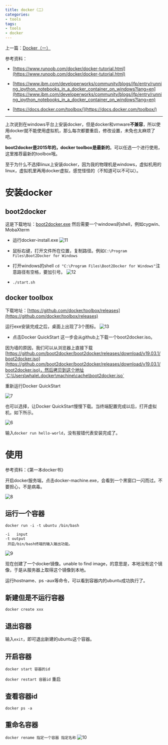 ```yaml
---
title: docker（二）
categories:
- tools
tags:
- tools
- docker
---
```


上一篇：[Docker（一）](https://whale3070.github.io/tools/2019/08/05/05-x/)

参考资料：
- [https://www.runoob.com/docker/docker-tutorial.html](https://www.runoob.com/docker/docker-tutorial.html)

- [https://www.ibm.com/developerworks/community/blogs/jfp/entry/running_ipython_notebooks_in_a_docker_container_on_windows?lang=en](https://www.ibm.com/developerworks/community/blogs/jfp/entry/running_ipython_notebooks_in_a_docker_container_on_windows?lang=en)

- [https://docs.docker.com/toolbox/](https://docs.docker.com/toolbox/)

---

上次说到在windows平台上安装docker，但是docker和vmware**不兼容**，所以使用docker就不能使用虚拟机，那么每次都要重启，修改设置，未免也太麻烦了吧。

**boot2docker是2015年的，docker toolbox是最新的**。可以任选一个进行使用，这里推荐最新的toolbox哦。

至于为什么不选择linux上安装docker，因为我的物理机是windows，虚拟机用的linux，虚拟机里再用docker虚拟，感觉怪怪的（不知道可以不可以）。

# 安装docker
## boot2docker

这是下载地址：[boot2docker.exe]([https://github.com/boot2docker/windows-installer/releases/tag/v1.8.0](https://github.com/boot2docker/windows-installer/releases/tag/v1.8.0))
然后需要一个windows的shell，例如cygwin、MobaXterm

- 运行docker-install.exe
![11](https://raw.githubusercontent.com/Whale3070/Whale3070.github.io/master/images/08-15-04/11.PNG)

- 鼠标右键，打开文件所在位置，复制路径。例如`C:\Program Files\Boot2Docker for Windows`

- 打开windows的shell
`cd "C:\Program Files\Boot2Docker for Windows"`注意路径有空格，要加引号。
![12](https://raw.githubusercontent.com/Whale3070/Whale3070.github.io/master/images/08-15-04/12.PNG)

- `./start.sh`

## docker toolbox

下载地址：[https://github.com/docker/toolbox/releases](https://github.com/docker/toolbox/releases)

运行exe安装完成之后，桌面上出现了3个图标。
![13](https://raw.githubusercontent.com/Whale3070/Whale3070.github.io/master/images/08-15-04/13.PNG)

- 点击Docker QuickStart
这一步会从github上下载一个boot2docker.iso。

因为墙的原因，我们可以从浏览器上直接下载[https://github.com/boot2docker/boot2docker/releases/download/v19.03.1/boot2docker.iso](https://github.com/boot2docker/boot2docker/releases/download/v19.03.1/boot2docker.iso)，然后拷贝到这个地址`C:\Users\whale\.docker\machine\cache\boot2docker.iso`

重新运行Docker QuickStart

![7](https://raw.githubusercontent.com/Whale3070/Whale3070.github.io/master/images/08-15-04/7.PNG)

也可以选择，让Docker QuickStart慢慢下载。当终端配置完成以后，打开虚拟机，如下所示。

![6](https://raw.githubusercontent.com/Whale3070/Whale3070.github.io/master/images/08-15-04/6.PNG)

输入`docker run hello-world`，没有报错代表安装完成了。

# 使用
参考资料：《第一本docker书》

开启docker服务端，点击docker-machine.exe，会看到一个黑窗口一闪而过。不要担心，不是病毒。

![8](https://raw.githubusercontent.com/Whale3070/Whale3070.github.io/master/images/08-15-04/8.PNG)

## 运行一个容器
```
docker run -i -t ubuntu /bin/bash

-i   input
-t output
 开启/bin/bash终端的输入输出功能。
```
![9](https://raw.githubusercontent.com/Whale3070/Whale3070.github.io/master/images/08-15-04/9.PNG)

现在创建了一个docker镜像。unable to find image，的意思是，本地没有这个镜像，于是从服务器上取得这个镜像到本地。

运行hostname、ps -aux等命令，可以看到容器内的ubuntu成功执行了。

## 新建但是不运行容器
`docker create xxx`

## 退出容器

输入`exit`，即可退出新建的ubuntu这个容器。

## 开启容器
`docker start 容器的id`

`docker restart 容器id` 重启


## 查看容器id
`docker ps -a`

## 重命名容器
`docker rename 指定一个容器 指定名称`
![10](https://raw.githubusercontent.com/Whale3070/Whale3070.github.io/master/images/08-15-04/10.PNG)

